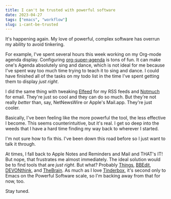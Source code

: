 ```yaml
---
title: I can't be trusted with powerful software
date: 2023-04-27
tags: ["emacs", "workflow"]
slug: i-cant-be-trusted
---
```



It's happening again. My love of powerful, complex software has overrun my ability to avoid tinkering.

For example, I've spent several hours this week working on my Org-mode agenda display. Configuring [org-super-agenda](https://github.com/alphapapa/org-super-agenda) is tons of fun. It can make one's Agenda absolutely sing and dance, which is not ideal for me because I've spent way too much time trying to teach it to sing and dance. I could have finished all of the tasks on my todo list in the time I've spent getting them to display _just right_.

I did the same thing with tweaking [Elfeed](https://github.com/skeeto/elfeed) for my RSS feeds and [Notmuch](https://notmuchmail.org/) for email. They're just so cool and they can do so much. But they're not really _better_ than, say, NetNewsWire or Apple's Mail.app. They're just cooler.

Basically, I've been feeling like the more powerful the tool, the less effective I become. This seems counterintuitive, but it's real. I get so deep into the weeds that I have a hard time finding my way back to wherever I started.

I'm not sure how to fix this. I've been down this road before so I just want to talk it through.

At times, I fall back to Apple Notes and Reminders and Mail and THAT's IT! But nope, that  frustrates me almost immediately. The ideal solution would be to find tools that are _just right_. But what? Probably [Things](https://culturedcode.com/), [BBEdit](https://www.barebones.com/products/bbedit/), [DEVONthink](https://devontechnologies.com/apps/devonthink), and [TheBrain](https://thebrain.com/). As much as I love [Tinderbox](https://eastgate.com/Tinderbox), it's second only to Emacs on the Powerful Software scale, so I'm backing away from that for now, too.

Stay tuned.


